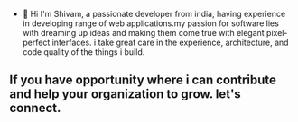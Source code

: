 - 👋 Hi I'm Shivam, a passionate developer from india, having experience in developing range of web applications.my passion for software lies with dreaming up ideas and making them come true with elegant pixel-perfect interfaces. i take great care in the experience, architecture, and code quality of the things i build.

If you have opportunity where i can contribute and help your organization to grow. let's connect.
- 

<!---
Shivamjain2204/Shivamjain2204 is a ✨ special ✨ repository because its `README.md` (this file) appears on your GitHub profile.
You can click the Preview link to take a look at your changes.
--->



